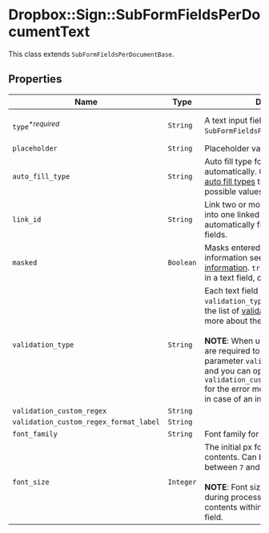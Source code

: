 # Dropbox::Sign::SubFormFieldsPerDocumentText

This class extends `SubFormFieldsPerDocumentBase`.

## Properties

| Name | Type | Description | Notes |
| ---- | ---- | ----------- | ----- |
| `type`<sup>*_required_</sup> | ```String``` |  A text input field. Use the `SubFormFieldsPerDocumentText` class.  |  [default to 'text'] |
| `placeholder` | ```String``` |  Placeholder value for text field.  |  |
| `auto_fill_type` | ```String``` |  Auto fill type for populating fields automatically. Check out the list of [auto fill types](/api/reference/constants/#auto-fill-types) to learn more about the possible values.  |  |
| `link_id` | ```String``` |  Link two or more text fields. Enter data into one linked text field, which automatically fill all other linked text fields.  |  |
| `masked` | ```Boolean``` |  Masks entered data. For more information see [Masking sensitive information](https://faq.hellosign.com/hc/en-us/articles/360040742811-Masking-sensitive-information). `true` for masking the data in a text field, otherwise `false`.  |  |
| `validation_type` | ```String``` |  Each text field may contain a `validation_type` parameter. Check out the list of [validation types](https://faq.hellosign.com/hc/en-us/articles/217115577) to learn more about the possible values.<br><br>**NOTE**: When using `custom_regex` you are required to pass a second parameter `validation_custom_regex` and you can optionally provide `validation_custom_regex_format_label` for the error message the user will see in case of an invalid value.  |  |
| `validation_custom_regex` | ```String``` |    |  |
| `validation_custom_regex_format_label` | ```String``` |    |  |
| `font_family` | ```String``` |  Font family for the field.  |  |
| `font_size` | ```Integer``` |  The initial px font size for the field contents. Can be any integer value between `7` and `49`. <br><br>**NOTE**: Font size may be reduced during processing in order to fit the contents within the dimensions of the field.  |  |

